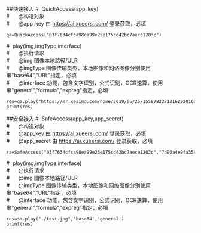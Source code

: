 
##快速接入
\#&nbsp; QuickAccess(app_key)</br>
\#&nbsp; &nbsp; &nbsp; @构造对象</br>
\#&nbsp; &nbsp; &nbsp; @app_key  由 https://ai.xueersi.com/ 登录获取，必填</br>
```
qa=QuickAccess("03f7634cfca98ea99e25e175cd42bc7aece1203c")
```


\#&nbsp;  play(img,imgType,interface)</br>
\#&nbsp; &nbsp; &nbsp; @执行请求</br>
\#&nbsp; &nbsp; &nbsp; @img  图像本地路径/ULR</br>
\#&nbsp; &nbsp; &nbsp; @imgType 图像传输类型，本地图像和网络图像分别使用串"base64","URL"指定，必填</br>
\#&nbsp; &nbsp; &nbsp; @interface  功能，包含文字识别，公式识别，OCR速算，使用串"general","formula","expreg"指定，必填</br>
```
res=qa.play("https://mr.xesimg.com/home/2019/05/25/1558782271216292016511.jpg",'URL','general')
print(res)
```
##安全接入
\#&nbsp; SafeAccess(app_key,app_secret)</br> 
\#&nbsp; &nbsp; &nbsp; @构造对象</br>
\#&nbsp; &nbsp; &nbsp; @app_key  由 https://ai.xueersi.com/ 登录获取，必填</br>
\#&nbsp; &nbsp; &nbsp; @app_secret  由 https://ai.xueersi.com/ 登录获取，必填</br>
```
sa=SafeAccess("03f7634cfca98ea99e25e175cd42bc7aece1203c","7d96a4e9fa3587d803a295f05f34c2ccbd5763d6af0d7e025d03e4220e7facbe")
```


\#&nbsp;  play(img,imgType,interface)</br>
\#&nbsp; &nbsp; &nbsp; @执行请求</br>
\#&nbsp; &nbsp; &nbsp; @img  图像本地路径/ULR</br>
\#&nbsp; &nbsp; &nbsp; @imgType 图像传输类型，本地图像和网络图像分别使用串"base64","URL"指定，必填</br>
\#&nbsp; &nbsp; &nbsp; @interface  功能，包含文字识别，公式识别，OCR速算，使用串"general","formula","expreg"指定，必填</br>
```
res=sa.play("./test.jpg",'base64','general')
print(res)
```
